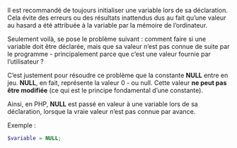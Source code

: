 Il est recommandé de toujours initialiser une variable lors de sa déclaration. Cela évite des erreurs ou des résultats inattendus dus au fait qu’une valeur au hasard a été attribuée à la variable par la mémoire de l’ordinateur. 

Seulement voilà, se pose le problème suivant : comment faire si une variable doit être déclarée, mais que sa valeur n’est pas connue de suite par le programme - principalement parce que c’est une valeur fournie par l’utilisateur ?

C’est justement pour résoudre ce problème que la constante **NULL** entre en jeu. **NULL**, en fait, représente la valeur 0 - ou null. Cette valeur **ne peut pas être modifiée** (ce qui est le principe fondamental d’une constante). 

Ainsi, en PHP, **NULL** est passé en valeur à une variable lors de sa déclaration, lorsque la vraie valeur n’est pas connue par avance. 

Exemple :

``` php
$variable = NULL;
```